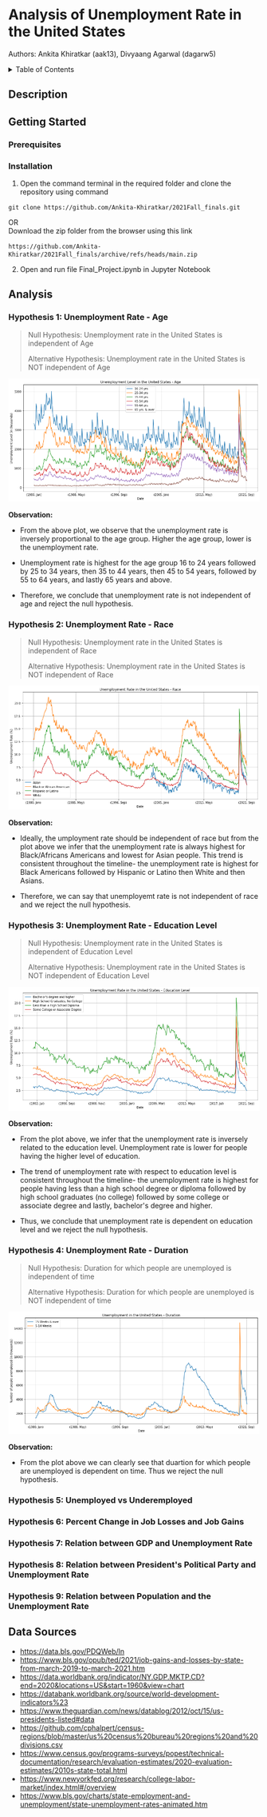 # Analysis of Unemployment Rate in the United States

Authors: Ankita Khiratkar (aak13), Divyaang Agarwal (dagarw5)

<details>
  <summary>Table of Contents</summary>
  <ol>
    <li>
      <a href="#description">Description</a>
    </li>
    <li>
      <a href="#getting-started">Getting Started</a>
      <ul>
        <li><a href="#prerequisites">Prerequisites</a></li>
        <li><a href="#installation">Installation</a></li>
      </ul>
    </li>
    <li>
      <a href="#analysis">Analysis</a>
      <ul>
        <li><a href="#hypothesis-1">Hypothesis 1: Unemployment Rate - Age</a></li>
        <li><a href="#hypothesis-2">Hypothesis 2: Unemployment Rate - Race</a></li>
        <li><a href="#hypothesis-3">Hypothesis 3: Unemployment Rate - Education Level</a></li>
        <li><a href="#hypothesis-4">Hypothesis 4: Unemployment Rate - Duration</a></li>
        <li><a href="#hypothesis-5">Hypothesis 5: Unemployed vs Underemployed</a></li>
        <li><a href="#hypothesis-6">Hypothesis 6: Percent Change in Job Losses and Job Gains</a></li>
        <li><a href="#hypothesis-7">Hypothesis 7: Relation between GDP and Unemployment Rate</a></li>
        <li><a href="#hypothesis-8">Hypothesis 8: Relation between President's Political Party and Unemployment Rate</a></li>
        <li><a href="#hypothesis-9">Hypothesis 9: Relation between Population and the Unemployment Rate</a></li>
      </ul>
    </li>
    <li><a href="#data-sources">Data Sources</a></li>
  </ol>
</details>

## Description

## Getting Started

### Prerequisites

### Installation
1. Open the command terminal in the required folder and clone the repository using command
``` 
git clone https://github.com/Ankita-Khiratkar/2021Fall_finals.git
```
OR<br>
Download the zip folder from the browser using this link
```
https://github.com/Ankita-Khiratkar/2021Fall_finals/archive/refs/heads/main.zip
```
2. Open and run file Final_Project.ipynb in Jupyter Notebook

## Analysis


### Hypothesis 1: Unemployment Rate - Age
>Null Hypothesis: Unemployment rate in the United States is independent of Age
>
>Alternative Hypothesis: Unemployment rate in the United States is NOT independent of Age

<img alt="Unemployment Rate in the United States - Age" src="./images/Unemployment Rate in the United States - Age.png" title="Unemployment Rate in the United States - Age"/>

<strong>Observation:</strong><br>
- From the above plot, we observe that the unemployment rate is inversely proportional to the age group. Higher the age group, lower is the unemployment rate.

- Unemployment rate is highest for the age group 16 to 24 years followed by 25 to 34 years, then 35 to 44 years, then 45 to 54 years, followed by 55 to 64 years, and lastly 65 years and above.

- Therefore, we conclude that unemployment rate is not independent of age and reject the null hypothesis.

### Hypothesis 2: Unemployment Rate - Race
>Null Hypothesis: Unemployment rate in the United States is independent of Race
>
>Alternative Hypothesis: Unemployment rate in the United States is NOT independent of Race

<img alt="Unemployment Rate in the United States - Race" src="./images/Unemployment Rate in the United States - Race.png" title="Unemployment Rate in the United States - Race"/>

<strong>Observation:</strong><br>
- Ideally, the umployment rate should be independent of race but from the plot above we infer that the unemployment rate is always highest for Black/Africans Americans and lowest for Asian people. This trend is consistent throughout the timeline- the unemployment rate is highest for Black Americans followed by Hispanic or Latino then White and then Asians.

- Therefore, we can say that unemployemt rate is not independent of race and we reject the null hypothesis.


### Hypothesis 3: Unemployment Rate - Education Level
>Null Hypothesis: Unemployment rate in the United States is independent of Education Level
>
>Alternative Hypothesis: Unemployment rate in the United States is NOT independent of Education Level

<img alt="Unemployment Rate in the United States - Education Level" src="./images/Unemployment Rate in the United States - Education Level.png" title="Unemployment Rate in the United States - Education Level"/>

<strong>Observation:</strong><br>
- From the plot above, we infer that the unemployment rate is inversely related to the education level. Unemployment rate is lower for people having the higher level of education.

- The trend of unemployment rate with respect to education level is consistent throughout the timeline- the unemployment rate is highest for people having less than a high school degree or diploma followed by high school graduates (no college) followed by some college or associate degree and lastly, bachelor's degree and higher.

- Thus, we conclude that unemployment rate is dependent on education level and we reject the null hypothesis.

### Hypothesis 4: Unemployment Rate - Duration
>Null Hypothesis: Duration for which people are unemployed is independent of time
>
>Alternative Hypothesis: Duration for which people are unemployed is NOT independent of time

<img alt="Unemployment in the United States - Duration" src="./images/Unemployment in the United States - Duration.png" title="Unemployment in the United States - Duration"/>

<strong>Observation:</strong><br>
- From the plot above we can clearly see that duartion for which people are unemployed is dependent on time. Thus we reject the null hypothesis.

### Hypothesis 5: Unemployed vs Underemployed

### Hypothesis 6: Percent Change in Job Losses and Job Gains

### Hypothesis 7: Relation between GDP and Unemployment Rate

### Hypothesis 8: Relation between President's Political Party and Unemployment Rate

### Hypothesis 9: Relation between Population and the Unemployment Rate

## Data Sources
* https://data.bls.gov/PDQWeb/ln
* https://www.bls.gov/opub/ted/2021/job-gains-and-losses-by-state-from-march-2019-to-march-2021.htm
* https://data.worldbank.org/indicator/NY.GDP.MKTP.CD?end=2020&locations=US&start=1960&view=chart
* https://databank.worldbank.org/source/world-development-indicators%23
* https://www.theguardian.com/news/datablog/2012/oct/15/us-presidents-listed#data
* https://github.com/cphalpert/census-regions/blob/master/us%20census%20bureau%20regions%20and%20divisions.csv
* https://www.census.gov/programs-surveys/popest/technical-documentation/research/evaluation-estimates/2020-evaluation-estimates/2010s-state-total.html
* https://www.newyorkfed.org/research/college-labor-market/index.html#/overview
* https://www.bls.gov/charts/state-employment-and-unemployment/state-unemployment-rates-animated.htm
